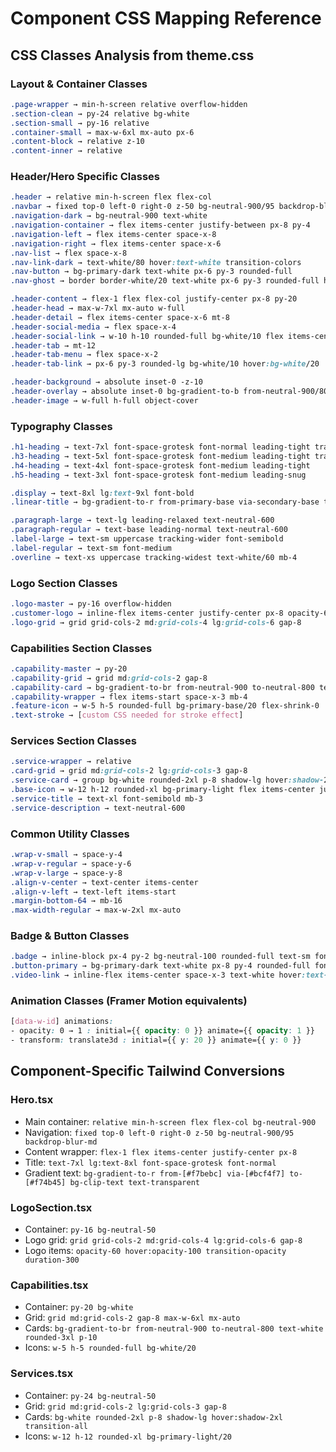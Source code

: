# Component CSS Mapping Reference

## CSS Classes Analysis from theme.css

### Layout & Container Classes
```css
.page-wrapper → min-h-screen relative overflow-hidden
.section-clean → py-24 relative bg-white
.section-small → py-16 relative
.container-small → max-w-6xl mx-auto px-6
.content-block → relative z-10
.content-inner → relative
```

### Header/Hero Specific Classes
```css
.header → relative min-h-screen flex flex-col
.navbar → fixed top-0 left-0 right-0 z-50 bg-neutral-900/95 backdrop-blur-md
.navigation-dark → bg-neutral-900 text-white
.navigation-container → flex items-center justify-between px-8 py-4
.navigation-left → flex items-center space-x-8
.navigation-right → flex items-center space-x-6
.nav-list → flex space-x-8
.nav-link-dark → text-white/80 hover:text-white transition-colors
.nav-button → bg-primary-dark text-white px-6 py-3 rounded-full
.nav-ghost → border border-white/20 text-white px-6 py-3 rounded-full hover:bg-white/10

.header-content → flex-1 flex flex-col justify-center px-8 py-20
.header-head → max-w-7xl mx-auto w-full
.header-detail → flex items-center space-x-6 mt-8
.header-social-media → flex space-x-4
.header-social-link → w-10 h-10 rounded-full bg-white/10 flex items-center justify-center hover:bg-white/20
.header-tab → mt-12
.header-tab-menu → flex space-x-2
.header-tab-link → px-6 py-3 rounded-lg bg-white/10 hover:bg-white/20

.header-background → absolute inset-0 -z-10
.header-overlay → absolute inset-0 bg-gradient-to-b from-neutral-900/80 to-neutral-900/40
.header-image → w-full h-full object-cover
```

### Typography Classes
```css
.h1-heading → text-7xl font-space-grotesk font-normal leading-tight tracking-tight
.h3-heading → text-5xl font-space-grotesk font-medium leading-tight tracking-tight
.h4-heading → text-4xl font-space-grotesk font-medium leading-tight
.h5-heading → text-3xl font-space-grotesk font-medium leading-snug

.display → text-8xl lg:text-9xl font-bold
.linear-title → bg-gradient-to-r from-primary-base via-secondary-base to-primary-dark bg-clip-text text-transparent

.paragraph-large → text-lg leading-relaxed text-neutral-600
.paragraph-regular → text-base leading-normal text-neutral-600
.label-large → text-sm uppercase tracking-wider font-semibold
.label-regular → text-sm font-medium
.overline → text-xs uppercase tracking-widest text-white/60 mb-4
```

### Logo Section Classes
```css
.logo-master → py-16 overflow-hidden
.customer-logo → inline-flex items-center justify-center px-8 opacity-60 hover:opacity-100
.logo-grid → grid grid-cols-2 md:grid-cols-4 lg:grid-cols-6 gap-8
```

### Capabilities Section Classes
```css
.capability-master → py-20
.capability-grid → grid md:grid-cols-2 gap-8
.capability-card → bg-gradient-to-br from-neutral-900 to-neutral-800 text-white rounded-3xl p-10 relative overflow-hidden
.capability-wrapper → flex items-start space-x-3 mb-4
.feature-icon → w-5 h-5 rounded-full bg-primary-base/20 flex-shrink-0
.text-stroke → [custom CSS needed for stroke effect]
```

### Services Section Classes
```css
.service-wrapper → relative
.card-grid → grid md:grid-cols-2 lg:grid-cols-3 gap-8
.service-card → group bg-white rounded-2xl p-8 shadow-lg hover:shadow-2xl transition-all duration-300
.base-icon → w-12 h-12 rounded-xl bg-primary-light flex items-center justify-center mb-4
.service-title → text-xl font-semibold mb-3
.service-description → text-neutral-600
```

### Common Utility Classes
```css
.wrap-v-small → space-y-4
.wrap-v-regular → space-y-6
.wrap-v-large → space-y-8
.align-v-center → text-center items-center
.align-v-left → text-left items-start
.margin-bottom-64 → mb-16
.max-width-regular → max-w-2xl mx-auto
```

### Badge & Button Classes
```css
.badge → inline-block px-4 py-2 bg-neutral-100 rounded-full text-sm font-medium mb-4
.button-primary → bg-primary-dark text-white px-8 py-4 rounded-full font-semibold hover:bg-primary-darker transition-colors
.video-link → inline-flex items-center space-x-3 text-white hover:text-primary-base transition-colors
```

### Animation Classes (Framer Motion equivalents)
```css
[data-w-id] animations:
- opacity: 0 → 1 : initial={{ opacity: 0 }} animate={{ opacity: 1 }}
- transform: translate3d : initial={{ y: 20 }} animate={{ y: 0 }}
```

## Component-Specific Tailwind Conversions

### Hero.tsx
- Main container: `relative min-h-screen flex flex-col bg-neutral-900`
- Navigation: `fixed top-0 left-0 right-0 z-50 bg-neutral-900/95 backdrop-blur-md`
- Content wrapper: `flex-1 flex items-center justify-center px-8`
- Title: `text-7xl lg:text-8xl font-space-grotesk font-normal`
- Gradient text: `bg-gradient-to-r from-[#f7bebc] via-[#bcf4f7] to-[#f74b45] bg-clip-text text-transparent`

### LogoSection.tsx
- Container: `py-16 bg-neutral-50`
- Logo grid: `grid grid-cols-2 md:grid-cols-4 lg:grid-cols-6 gap-8`
- Logo items: `opacity-60 hover:opacity-100 transition-opacity duration-300`

### Capabilities.tsx
- Container: `py-20 bg-white`
- Grid: `grid md:grid-cols-2 gap-8 max-w-6xl mx-auto`
- Cards: `bg-gradient-to-br from-neutral-900 to-neutral-800 text-white rounded-3xl p-10`
- Icons: `w-5 h-5 rounded-full bg-white/20`

### Services.tsx
- Container: `py-24 bg-neutral-50`
- Grid: `grid md:grid-cols-2 lg:grid-cols-3 gap-8`
- Cards: `bg-white rounded-2xl p-8 shadow-lg hover:shadow-2xl transition-all`
- Icons: `w-12 h-12 rounded-xl bg-primary-light/20`